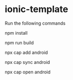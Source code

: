# ionic-template

Run the following commands

npm install

npm run build

npx cap add android

npx cap sync android

npx cap open android